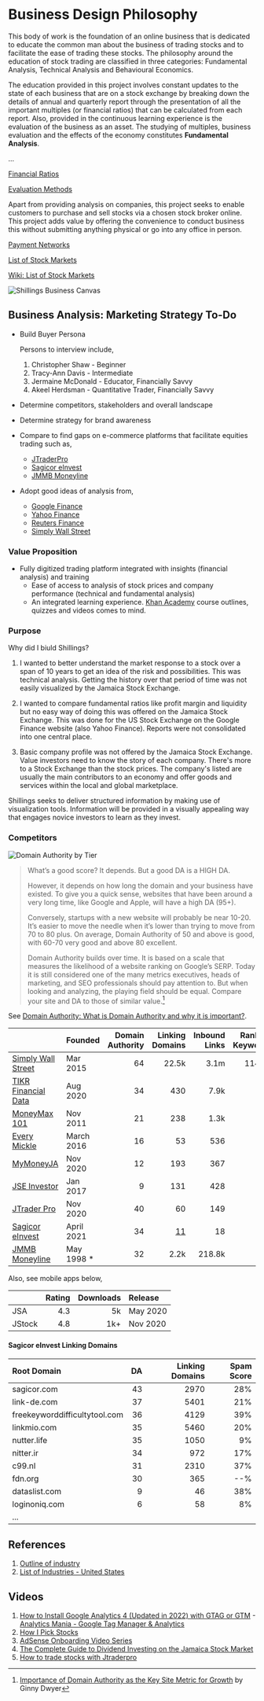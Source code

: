 # Business Design Philosophy

This body of work is the foundation of an online business that is dedicated to educate the common man about the business of trading stocks and to facilitate the ease of trading these stocks. The philosophy around the education of stock trading are classified in three categories: Fundamental Analysis, Technical Analysis and Behavioural Economics.

The education provided in this project involves constant updates to the state of each business that are on a stock exchange by breaking down the details of annual and quarterly report through the presentation of all the important multiples (or financial ratios) that can be calculated from each report. Also, provided in the continuous learning experience is the evaluation of the business as an asset. The studying of multiples, business evaluation and the effects of the economy constitutes **Fundamental Analysis**.

...

[Financial Ratios](./MULTIPLIERS.md)

[Evaluation Methods](./VALUATION.md)


Apart from providing analysis on companies, this project seeks to enable customers to purchase and sell stocks via a chosen stock broker online. This project adds value by offering the convenience to conduct business this without submitting anything physical or go into any office in person.

[Payment Networks](./NETWORKS.md)

[List of Stock Markets](https://www.tradinghours.com/markets)

[Wiki: List of Stock Markets](https://en.wikipedia.org/wiki/List_of_stock_exchanges)

![Shillings Business Canvas](/.attachments/shillings.business.canvas-2.png)

## Business Analysis: Marketing Strategy To-Do

- Build Buyer Persona
  
  Persons to interview include,
  1. Christopher Shaw - Beginner
  2. Tracy-Ann Davis - Intermediate
  3. Jermaine McDonald - Educator, Financially Savvy
  4. Akeel Herdsman - Quantitative Trader, Financially Savvy

- Determine competitors, stakeholders and overall landscape

- Determine strategy for brand awareness

- Compare to find gaps on e-commerce platforms that facilitate equities trading such as,
  - [JTraderPro](https://jtraderpro.jamstockex.com/)
  - [Sagicor eInvest](https://einvest.sagicorjamaica.com/login)
  - [JMMB Moneyline](https://moneyline.jmmb.com/)

- Adopt good ideas of analysis from,
  - [Google Finance](https://www.google.com/finance/?hl=en)
  - [Yahoo Finance](https://finance.yahoo.com/)
  - [Reuters Finance](https://www.reuters.com/markets/stocks/)
  - [Simply Wall Street](https://simplywall.st/)

### Value Proposition

 - Fully digitized trading platform integrated with insights (financial analysis) and training
    - Ease of access to analysis of stock prices and company performance (technical and fundamental analysis)
    - An integrated learning experience. [Khan Academy](https://www.khanacademy.org/) course outlines, quizzes and videos comes to mind.

### Purpose

Why did I biuld Shillings?

1. I wanted to better understand the market response to a stock over a span of 10 years to get an idea of the risk and possibilities. This was technical analysis. Getting the history over that period of time was not easily visualized by the Jamaica Stock Exchange.

2. I wanted to compare fundamental ratios like profit margin and liquidity but no easy way of doing this was offered on the Jamaica Stock Exchange. This was done for the US Stock Exchange on the Google Finance website (also Yahoo Finance). Reports were not consolidated into one central place.

3. Basic company profile was not offered by the Jamaica Stock Exchange. Value investors need to know the story of each company. There's more to a Stock Exchange than the stock prices. The company's listed are usually the main contributors to an economy and offer goods and services within the local and global marketplace.

Shillings seeks to deliver structured information by making use of visualization tools. Information will be provided in a visually appealing way that engages novice investors to learn as they invest.

### Competitors

![Domain Authority by Tier](/.attachments/domain-authority-by-tier.png)

> What’s a good score? It depends. But a good DA is a HIGH DA.
>
> However, it depends on how long the domain and your business have existed. To give you a quick sense, websites that have been around a very long time, like Google and Apple, will have a high DA (95+).
>
> Conversely, startups with a new website will probably be near 10-20. It’s easier to move the needle when it’s lower than trying to move from 70 to 80 plus. On average, Domain Authority of 50 and above is good, with 60-70 very good and above 80 excellent.
>
> Domain Authority builds over time. It is based on a scale that measures the likelihood of a website ranking on Google’s SERP. Today it is still considered one of the many metrics executives, heads of marketing, and SEO professionals should pay attention to. But when looking and analyzing, the playing field should be equal. Compare your site and DA to those of similar value.[^1]

See [Domain Authority: What is Domain Authority and why it is important?](https://moz.com/learn/seo/domain-authority).

|     | Founded | Domain Authority | Linking Domains | Inbound Links | Ranking Keywords |
|:--- |:--- | ---:| ---:| ---:| ---:|
| [Simply Wall Street](https://simplywall.st) | Mar 2015 | 64 | 22.5k | 3.1m | 114.2k |
| [TIKR Financial Data](https://app.tikr.com/) | Aug 2020 | 34 | 430 | 7.9k | 2 |
| [MoneyMax 101](https://moneymax101.com/) | Nov 2011 | 21 | 238 | 1.3k | 81 |
| [Every Mickle](https://www.everymickle.com/) | March 2016 | 16 | 53 | 536 | 17 |
| [MyMoneyJA](https://mymoneyja.com/) | Nov 2020 | 12 | 193 | 367 | 0 |
| [JSE Investor](https://jseinvestor.com) | Jan 2017 | 9 | 131 | 428 | 92 |
| [JTrader Pro](https://jtraderpro.jamstockex.com) | Nov 2020 | 40 | 60 | 149 | 3 |
| [Sagicor eInvest](https://einvest.sagicorjamaica.com/login) | April 2021 | 34 | [11](#sagicor-einvest-linking-domains) | 18 | 0 |
| [JMMB Moneyline](https://moneyline.jmmb.com) | May 1998 * | 32 | 2.2k | 218.8k | 432 |

Also, see mobile apps below,

| | Rating | Downloads | Release |
|:--- | ---:| ---:|:--- |
| JSA | 4.3 | 5k | May 2020 |
| JStock | 4.8 | 1k+ | Nov 2020 |

#### Sagicor eInvest Linking Domains

| Root Domain | DA | Linking Domains | Spam Score |
|:--- | ---:| ---:| ---:|
| sagicor.com | 43 | 2970 | 28% |
| link-de.com | 37 | 5401 | 21% |
| freekeyworddifficultytool.com | 36 | 4129 | 39% |
| linkmio.com | 35 | 5460 | 20% |
| nutter.life | 35 | 1050 | 9% |
| nitter.ir | 34 | 972 | 17% |
| c99.nl | 31 | 2310 | 37% |
| fdn.org | 30 | 365 | --% |
| dataslist.com | 9 | 46 | 38% |
| loginoniq.com | 6 | 58 | 8% |
| ... | | | |

## References

1. [Outline of industry](https://en.wikipedia.org/wiki/Outline_of_industry)
1. [List of Industries - United States](https://www.ibisworld.com/united-states/list-of-industries/)

## Videos

1. [How to Install Google Analytics 4 (Updated in 2022) with GTAG or GTM](https://youtu.be/6upqv3kaIIk) - [Analytics Mania - Google Tag Manager & Analytics](https://www.youtube.com/@AnalyticsMania)
1. [How I Pick Stocks](https://youtu.be/IPwDxoomxuA)
1. [AdSense Onboarding Video Series](https://www.youtube.com/playlist?list=PLbAFD4oU9YcqHD_h-b8e8wCYo2XUqbIHM)
1. [The Complete Guide to Dividend Investing on the Jamaica Stock Market](https://youtu.be/guhqztem9fA)
1. [How to trade stocks with Jtraderpro](https://youtu.be/OwlkE77s1AI)

[^1]: [Importance of Domain Authority as the Key Site Metric for Growth](https://www.responsify.com/importance-of-domain-authority/) by Ginny Dwyer